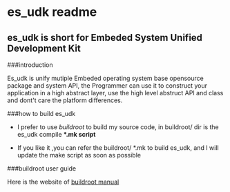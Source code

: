 

es_udk readme
=========================
es_udk is short for Embeded System Unified Development Kit
-------------------------

###introduction

Es_udk is unify mutiple Embeded operating system base opensource package and system
API, the Programmer can use it to construct your application in a high abstract
layer, use the high level abstruct API and class and dont't care the platform 
differences.

###how to build es_udk

- I prefer to use *buildroot* to build my source code,
in buildroot/ dir is the es_udk compile **\*.mk script**

- If you like it ,you can refer the buildroot/ \*.mk to build
es_udk, and I will update the make script as soon as possible

###buildroot user guide

Here is the website of
[buildroot manual](https://buildroot.org/downloads/manual/manual.html "buildroot official")

